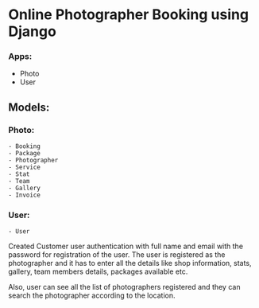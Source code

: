 # Online Photographer Booking using Django

### Apps:
- Photo
- User

## Models:
  ### Photo:
    - Booking
    - Package
    - Photographer
    - Service
    - Stat
    - Team
    - Gallery
    - Invoice
  ### User:
    - User


Created Customer user authentication with full name and email with the password for registration of the user. The user is registered as the photographer and it has to enter all the details like shop information, stats, gallery, team members details, packages available etc.

Also, user can see all the list of photographers registered and they can search the photographer according to the location.
  
